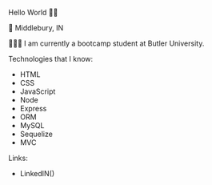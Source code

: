 Hello World 👋🏼

📍 Middlebury, IN

👨🏼‍🎓 I am currently a bootcamp student at Butler University.

Technologies that I know:
- HTML
- CSS
- JavaScript
- Node
- Express
- ORM
- MySQL
- Sequelize
- MVC

Links:
- LinkedIN()
